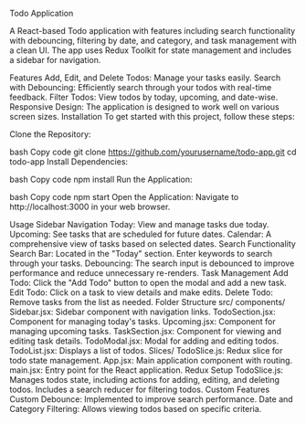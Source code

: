 Todo Application


A React-based Todo application with features including search functionality with debouncing, filtering by date, and category, and task management with a clean UI. The app uses Redux Toolkit for state management and includes a sidebar for navigation.

Features
Add, Edit, and Delete Todos: Manage your tasks easily.
Search with Debouncing: Efficiently search through your todos with real-time feedback.
Filter Todos: View todos by today, upcoming, and date-wise.
Responsive Design: The application is designed to work well on various screen sizes.
Installation
To get started with this project, follow these steps:

Clone the Repository:

bash
Copy code
git clone https://github.com/yourusername/todo-app.git
cd todo-app
Install Dependencies:

bash
Copy code
npm install
Run the Application:

bash
Copy code
npm start
Open the Application:
Navigate to http://localhost:3000 in your web browser.

Usage
Sidebar Navigation
Today: View and manage tasks due today.
Upcoming: See tasks that are scheduled for future dates.
Calendar: A comprehensive view of tasks based on selected dates.
Search Functionality
Search Bar: Located in the "Today" section. Enter keywords to search through your tasks.
Debouncing: The search input is debounced to improve performance and reduce unnecessary re-renders.
Task Management
Add Todo: Click the "Add Todo" button to open the modal and add a new task.
Edit Todo: Click on a task to view details and make edits.
Delete Todo: Remove tasks from the list as needed.
Folder Structure
src/
components/
Sidebar.jsx: Sidebar component with navigation links.
TodoSection.jsx: Component for managing today's tasks.
Upcoming.jsx: Component for managing upcoming tasks.
TaskSection.jsx: Component for viewing and editing task details.
TodoModal.jsx: Modal for adding and editing todos.
TodoList.jsx: Displays a list of todos.
Slices/
TodoSlice.js: Redux slice for todo state management.
App.jsx: Main application component with routing.
main.jsx: Entry point for the React application.
Redux Setup
TodoSlice.js: Manages todos state, including actions for adding, editing, and deleting todos. Includes a search reducer for filtering todos.
Custom Features
Custom Debounce: Implemented to improve search performance.
Date and Category Filtering: Allows viewing todos based on specific criteria.